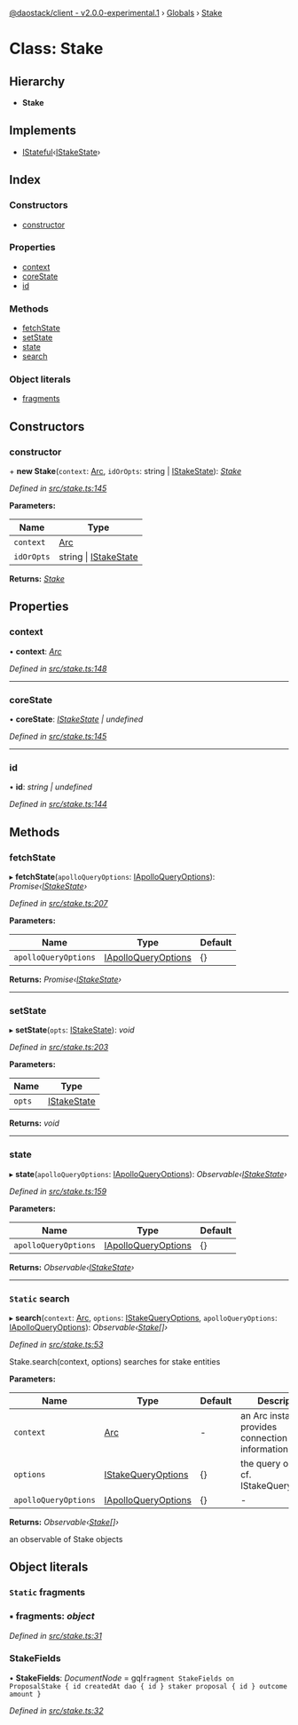 [@daostack/client - v2.0.0-experimental.1](../README.md) › [Globals](../globals.md) › [Stake](stake.md)

# Class: Stake

## Hierarchy

* **Stake**

## Implements

* [IStateful](../interfaces/istateful.md)‹[IStakeState](../interfaces/istakestate.md)›

## Index

### Constructors

* [constructor](stake.md#constructor)

### Properties

* [context](stake.md#context)
* [coreState](stake.md#corestate)
* [id](stake.md#id)

### Methods

* [fetchState](stake.md#fetchstate)
* [setState](stake.md#setstate)
* [state](stake.md#state)
* [search](stake.md#static-search)

### Object literals

* [fragments](stake.md#static-fragments)

## Constructors

###  constructor

\+ **new Stake**(`context`: [Arc](arc.md), `idOrOpts`: string | [IStakeState](../interfaces/istakestate.md)): *[Stake](stake.md)*

*Defined in [src/stake.ts:145](https://github.com/daostack/client/blob/6c661ff/src/stake.ts#L145)*

**Parameters:**

Name | Type |
------ | ------ |
`context` | [Arc](arc.md) |
`idOrOpts` | string &#124; [IStakeState](../interfaces/istakestate.md) |

**Returns:** *[Stake](stake.md)*

## Properties

###  context

• **context**: *[Arc](arc.md)*

*Defined in [src/stake.ts:148](https://github.com/daostack/client/blob/6c661ff/src/stake.ts#L148)*

___

###  coreState

• **coreState**: *[IStakeState](../interfaces/istakestate.md) | undefined*

*Defined in [src/stake.ts:145](https://github.com/daostack/client/blob/6c661ff/src/stake.ts#L145)*

___

###  id

• **id**: *string | undefined*

*Defined in [src/stake.ts:144](https://github.com/daostack/client/blob/6c661ff/src/stake.ts#L144)*

## Methods

###  fetchState

▸ **fetchState**(`apolloQueryOptions`: [IApolloQueryOptions](../interfaces/iapolloqueryoptions.md)): *Promise‹[IStakeState](../interfaces/istakestate.md)›*

*Defined in [src/stake.ts:207](https://github.com/daostack/client/blob/6c661ff/src/stake.ts#L207)*

**Parameters:**

Name | Type | Default |
------ | ------ | ------ |
`apolloQueryOptions` | [IApolloQueryOptions](../interfaces/iapolloqueryoptions.md) |  {} |

**Returns:** *Promise‹[IStakeState](../interfaces/istakestate.md)›*

___

###  setState

▸ **setState**(`opts`: [IStakeState](../interfaces/istakestate.md)): *void*

*Defined in [src/stake.ts:203](https://github.com/daostack/client/blob/6c661ff/src/stake.ts#L203)*

**Parameters:**

Name | Type |
------ | ------ |
`opts` | [IStakeState](../interfaces/istakestate.md) |

**Returns:** *void*

___

###  state

▸ **state**(`apolloQueryOptions`: [IApolloQueryOptions](../interfaces/iapolloqueryoptions.md)): *Observable‹[IStakeState](../interfaces/istakestate.md)›*

*Defined in [src/stake.ts:159](https://github.com/daostack/client/blob/6c661ff/src/stake.ts#L159)*

**Parameters:**

Name | Type | Default |
------ | ------ | ------ |
`apolloQueryOptions` | [IApolloQueryOptions](../interfaces/iapolloqueryoptions.md) |  {} |

**Returns:** *Observable‹[IStakeState](../interfaces/istakestate.md)›*

___

### `Static` search

▸ **search**(`context`: [Arc](arc.md), `options`: [IStakeQueryOptions](../interfaces/istakequeryoptions.md), `apolloQueryOptions`: [IApolloQueryOptions](../interfaces/iapolloqueryoptions.md)): *Observable‹[Stake](stake.md)[]›*

*Defined in [src/stake.ts:53](https://github.com/daostack/client/blob/6c661ff/src/stake.ts#L53)*

Stake.search(context, options) searches for stake entities

**Parameters:**

Name | Type | Default | Description |
------ | ------ | ------ | ------ |
`context` | [Arc](arc.md) | - | an Arc instance that provides connection information |
`options` | [IStakeQueryOptions](../interfaces/istakequeryoptions.md) |  {} | the query options, cf. IStakeQueryOptions |
`apolloQueryOptions` | [IApolloQueryOptions](../interfaces/iapolloqueryoptions.md) |  {} | - |

**Returns:** *Observable‹[Stake](stake.md)[]›*

an observable of Stake objects

## Object literals

### `Static` fragments

### ▪ **fragments**: *object*

*Defined in [src/stake.ts:31](https://github.com/daostack/client/blob/6c661ff/src/stake.ts#L31)*

###  StakeFields

• **StakeFields**: *DocumentNode* =  gql`fragment StakeFields on ProposalStake {
      id
      createdAt
      dao {
        id
      }
      staker
      proposal {
        id
      }
      outcome
      amount
    }`

*Defined in [src/stake.ts:32](https://github.com/daostack/client/blob/6c661ff/src/stake.ts#L32)*
